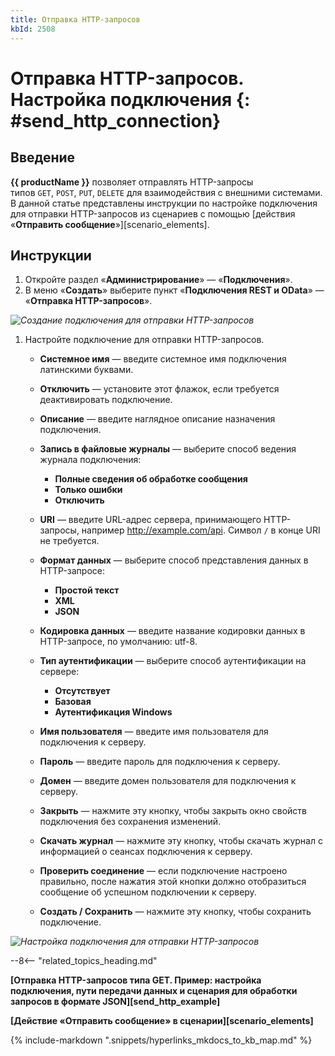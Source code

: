 ```yaml
---
title: Отправка HTTP-запросов
kbId: 2508
---
```


# Отправка HTTP-запросов. Настройка подключения {: #send_http_connection}

## Введение

**{{ productName }}** позволяет отправлять HTTP-запросы типов `GET`, `POST`, `PUT`, `DELETE` для взаимодействия с внешними системами. В данной статье представлены инструкции по настройке подключения для отправки HTTP-запросов из сценариев с помощью [действия «**Отправить сообщение**»][scenario_elements].

## Инструкции

1. Откройте раздел «**Администрирование**» — «**Подключения**».
2. В меню «**Создать**» выберите пункт «**Подключения REST и OData**» — «**Отправка HTTP-запросов**».

_![Создание подключения для отправки HTTP-запросов](send_http_connection_create.png)_

1. Настройте подключение для отправки HTTP-запросов.
    - **Системное имя** — введите системное имя подключения латинскими буквами.
    - **Отключить** — установите этот флажок, если требуется деактивировать подключение.
    - **Описание** — введите наглядное описание назначения подключения.
    - **Запись в файловые журналы** — выберите способ ведения журнала подключения:  
        - **Полные сведения об обработке сообщения**
        - **Только ошибки**
        - **Отключить**

    - **URI** — введите URL-адрес сервера, принимающего HTTP-запросы, например http://example.com/api. Символ `/` в конце URI не требуется.
    - **Формат данных** — выберите способ представления данных в HTTP-запросе:  
        - **Простой текст**
        - **XML**
        - **JSON**

    - **Кодировка данных** — введите название кодировки данных в HTTP-запросе, по умолчанию: utf-8.
    - **Тип аутентификации** — выберите способ аутентификации на сервере:  
        - **Отсутствует**
        - **Базовая**
        - **Аутентификация Windows**

    - **Имя пользователя** — введите имя пользователя для подключения к серверу.
    - **Пароль** — введите пароль для подключения к серверу.
    - **Домен** — введите домен пользователя для подключения к серверу.
    - **Закрыть** — нажмите эту кнопку, чтобы закрыть окно свойств подключения без сохранения изменений.
    - **Скачать журнал** — нажмите эту кнопку, чтобы скачать журнал с информацией о сеансах подключения к серверу.
    - **Проверить соединение** — если подключение настроено правильно, после нажатия этой кнопки должно отобразиться сообщение об успешном подключении к серверу.
    - **Создать / Сохранить** — нажмите эту кнопку, чтобы сохранить подключение.

_![Настройка подключения для отправки HTTP-запросов](send_http_connection_settings.png)_

--8<-- "related_topics_heading.md"

**[Отправка HTTP-запросов типа GET. Пример: настройка подключения, пути передачи данных и сценария для обработки запросов в формате JSON][send_http_example]**

**[Действие «Отправить сообщение» в сценарии][scenario_elements]**

{%
include-markdown ".snippets/hyperlinks_mkdocs_to_kb_map.md"
%}

